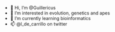 - 👋 Hi, I’m @Guillericus
- 👀 I’m interested in evolution, genetics and apes
- 🌱 I’m currently learning bioinformatics
- 📫 @l_de_carrillo on twitter
